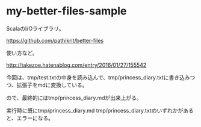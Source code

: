 # my-better-files-sample

ScalaのI/Oライブラリ。

https://github.com/pathikrit/better-files

使い方など。

http://takezoe.hatenablog.com/entry/2016/01/27/155542

今回は、tmp/test.txtの中身を読み込んで、tmp/princess_diary.txtに書き込みつつ、拡張子をmdに変換している。

ので、最終的にはtmp/princess_diary.mdが出来上がる。

実行時に既にtmp/princess_diary.md tmp/princess_diary.txtのいずれかがあると、エラーになる。
